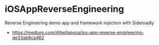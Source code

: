 # iOSAppReverseEngineering
Reverse Engineering demo app and framework injection with Sideloadly

- https://medium.com/@bellaposa/ios-app-reverse-engineering-de33ab6ca462
